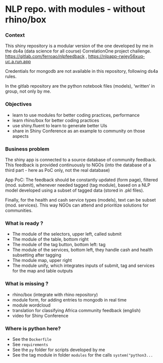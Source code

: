 NLP repo. with modules - without rhino/box
================

### Context

This shiny repository is a modular version of the one developed by me in
the ds4a (data science for all course) CorrelationOne project challenge.
<https://gitlab.com/ferroao/nlpfeedback> ,
<https://nlpapp-rwjey56xuq-uc.a.run.app>

Credentials for mongodb are not available in this repository, following
ds4a rules.

In the gitlab repository are the python notebook files (models),
‘written’ in group, not only by me.

### Objectives

-   learn to use modules for better coding practices, performance
-   learn rhino/box for better coding practices
-   use shiny.fluent to learn to generate better UIs
-   share in Shiny Conference as an example to community on those
    aspects

### Business problem

The shiny app is connected to a source database of community feedback.
This feedback is provided continuously to NGOs (into the database of a
third part - here as PoC only, not the real database)

App PoC: The feedback should be constantly updated (form page), filtered
(mod. submit), whenever needed tagged (tag module), based on a NLP model
developed using a subset of tagged data (stored in .pkl files).

Finally, for the health and cash service types (models), text can be
subset (mod. services). This way NGOs can attend and prioritize
solutions for communities.

### What is ready ?

-   The module of the selectors, upper left, called submit
-   The module of the table, bottom right
-   The module of the tag button, bottom left: tag
-   The module of the services, bottom left, they handle cash and health
    subsetting after tagging
-   The module map, upper right
-   The module unify, which integrates inputs of submit, tag and
    services for the map and table outputs

### What is missing ?

-   rhino/box (integrate with rhino repository)
-   module form, for adding entries to mongodb in real time
-   module wordcloud
-   translation for classifying Africa community feedback (english)
-   video for Shiny Conference

### Where is python here?

-   See the `Dockerfile`
-   See `requirements`
-   See the `py` folder for scripts developed by me
-   See the tag module in folder `modules` for the calls
    `system("python3...`
